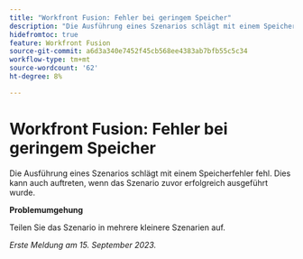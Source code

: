 ```yaml
---
title: "Workfront Fusion: Fehler bei geringem Speicher"
description: "Die Ausführung eines Szenarios schlägt mit einem Speicherfehler fehl. Dies kann auch auftreten, wenn das Szenario zuvor erfolgreich ausgeführt wurde."
hidefromtoc: true
feature: Workfront Fusion
source-git-commit: a6d3a340e7452f45cb568ee4383ab7bfb55c5c34
workflow-type: tm+mt
source-wordcount: '62'
ht-degree: 8%

---
```



# Workfront Fusion: Fehler bei geringem Speicher

Die Ausführung eines Szenarios schlägt mit einem Speicherfehler fehl. Dies kann auch auftreten, wenn das Szenario zuvor erfolgreich ausgeführt wurde.

**Problemumgehung**

Teilen Sie das Szenario in mehrere kleinere Szenarien auf.

_Erste Meldung am 15. September 2023._
